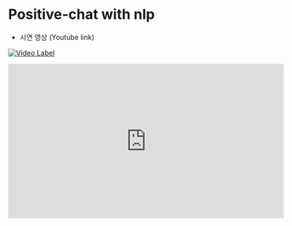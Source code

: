 # Positive-chat with nlp

* 시연 영상 (Youtube link)

[![Video Label](https://user-images.githubusercontent.com/18053479/101383783-e633ca80-38fc-11eb-8809-aa7afba42389.PNG)](https://youtu.be/mhc3Qf3GtWY)

<iframe width="560" height="315"
src="https://www.youtube.com/embed/mhc3Qf3GtWY" 
frameborder="0" 
allow="accelerometer; autoplay; encrypted-media; gyroscope; picture-in-picture" 
allowfullscreen></iframe>
